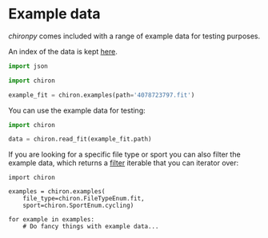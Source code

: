 # Example data

*chironpy* comes included with a range of example data for testing purposes.

An index of the data is kept [here](https://github.com/chironapp/chironpy/blob/master/chiron/examples/index.yml).

```python
import json

import chiron

example_fit = chiron.examples(path='4078723797.fit')
```

You can use the example data for testing:

```python
import chiron

data = chiron.read_fit(example_fit.path)
```

If you are looking for a specific file type or sport you can also filter the example data, which returns a [filter](https://docs.python.org/3/library/functions.html#filter) iterable that you can iterator over:
```
import chiron

examples = chiron.examples(
    file_type=chiron.FileTypeEnum.fit,
    sport=chiron.SportEnum.cycling)

for example in examples:
    # Do fancy things with example data...
```
